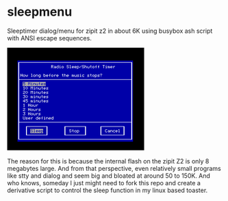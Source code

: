 # sleepmenu
Sleeptimer dialog/menu for zipit z2 in about 6K using busybox ash script with ANSI escape sequences. 

![Main Screen](doc/sleepmenu.png?raw=true)

The reason for this is because the internal flash on the zipit Z2 is only 8 megabytes large.  And from that perspective, even relatively small programs like stty and dialog and seem big and bloated at around 50 to 150K.  And who knows, someday I just might need to fork this repo and create a derivative script to control the sleep function in my linux based toaster.